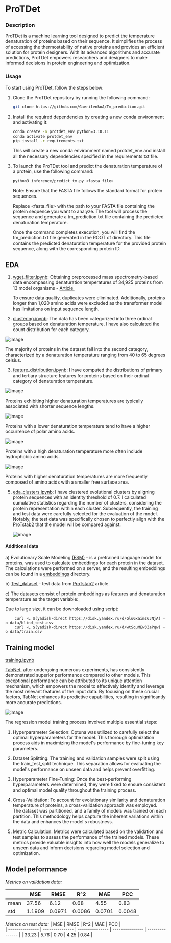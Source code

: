 # ProTDet


### Description

ProTDet is a machine learning tool designed to predict the temperature denaturation of proteins based on their sequence. It simplifies the process of accessing the thermostability of native proteins and provides an efficient solution for protein designers. With its advanced algorithms and accurate predictions, ProTDet empowers researchers and designers to make informed decisions in protein engineering and optimization.

### Usage

To start using ProTDet, follow the steps below:

1. Clone the ProTDet repository by running the following command:
    
    ```bash
    git clone https://github.com/GavrilenkoA/Tm_prediction.git
    ```
    
2. Install the required dependencies by creating a new conda environment and activating it:
    
    ```bash
    conda create -n protdet_env python=3.10.11
    conda activate protdet_env
    pip install -r requirements.txt
    ```
    
    This will create a new conda environment named protdet_env and install all the necessary dependencies specified in the requirements.txt
    file.
    
3. To launch the ProTDet tool and predict the denaturation temperature of a protein, use the following command:
    
    ```bash
    python3 inference/predict_tm.py <fasta_file>
    ```
    

	Note: Ensure that the FASTA file follows the standard format for protein sequences.

	Replace <fasta_file> with the path to your FASTA file containing the protein sequence you want to analyze. The tool will 	process the sequence and generate a tm_prediction.txt file containing the predicted denaturation temperature.

	Once the command completes execution, you will find the tm_prediction.txt file generated in the ROOT of directory. This file contains the predicted denaturation temperature for the provided protein sequence, along with the corresponding protein ID.

## EDA
1. [wget_filter.ipynb](./process_data/wget_filter.ipynb): Obtaining preprocessed mass spectrometry-based data encompassing denaturation temperatures of 34,925 proteins from 13 model organisms - [Article.](https://www.nature.com/articles/s41592-020-0801-4 )

	To ensure data quality, duplicates were eliminated. Additionally, proteins longer than 1,020 amino acids were excluded as the transformer model has limitations on input sequence length.

3. [clustering.ipynb](./process_data/clustering.ipynb): The data has been categorized into three ordinal groups based on denaturation temperature. I have also calculated the count distribution for each category.

![image](https://github.com/GavrilenkoA/Tm_prediction/assets/92908421/3b596bbb-d509-49b2-bbcb-459bedea7206)

The majority of proteins in the dataset fall into the second category, characterized by a denaturation temperature ranging from 40 to 	65 degrees celsius.


3. [feature_distribution.ipynb](./process_data/feature_distribution.ipynb): I have computed the distributions of primary and tertiary structure features for proteins based on their ordinal category of denaturation temperature.



![image](https://github.com/GavrilenkoA/Tm_prediction/assets/92908421/4a46d603-fdee-488a-b87f-28dc10a92b06)

Proteins exhibiting higher denaturation temperatures are typically associated with shorter sequence lengths.

![image](https://github.com/GavrilenkoA/Tm_prediction/assets/92908421/cc9eda02-b9a0-4746-aa43-993181f35ccf)

Proteins with a lower denaturation temperature tend to have a higher occurrence of polar amino acids.

![image](https://github.com/GavrilenkoA/Tm_prediction/assets/92908421/59cca46c-d581-4072-a4d1-a22860668de8)

Proteins with a high denaturation temperature more often include hydrophobic amino acids.

![image](https://github.com/GavrilenkoA/Tm_prediction/assets/92908421/812de67b-2e26-4f64-9206-6243aa3afba4)

Proteins with higher denaturation temperatures are more frequently composed of amino acids with a smaller free surface area.



5. [eda_clusters.ipynb](./process_data/eda_clusters.ipynb): I have clustered evolutional clusters by aligning protein sequences with an identity threshold of 0.7. I calculated cumulative statistics regarding the number of clusters, considering the protein representation 	within each cluster. Subsequently, the training and test data were carefully selected for the evaluation of the model. Notably, the test data was specifically chosen to perfectly align with the [ProTstab2](https://www.mdpi.com/1422-0067/23/18/10798) that the model will be compared against.

   ![image](https://github.com/GavrilenkoA/Tm_prediction/assets/92908421/5553ff9f-b594-47ce-801d-339a82fdcfb9)

#### Additional data
a) Evolutionary Scale Modeling [(ESM)](https://www.pnas.org/doi/full/10.1073/pnas.2016239118)  - is a pretrained language model for proteins, was used to calculate embeddings for each protein in the dataset. The calculations were performed on a server, and the resulting embeddings can be found in a [embeddings](./data/embeddings) directory.

b) [Test_dataset](./data/test_dataset.csv) - test data from [ProTstab2](https://www.mdpi.com/1422-0067/23/18/10798) article.

c) The datasets consist of protein embeddings as features and denaturation temperature as the target variable:_

Due to large size, it can be downoloaded using script:

    	curl -L $(yadisk-direct https://disk.yandex.ru/d/GluGxaimz63NjA) -o data/blind_test.csv
     	curl -L $(yadisk-direct https://disk.yandex.ru/d/wtSquMEw3ZaPqw) -o data/train.csv
    	




## Training model
[training.ipynb](./training/train_valid.ipynb)

[TabNet](https://arxiv.org/abs/1908.07442), after undergoing numerous experiments, has consistently demonstrated superior performance compared to other models. This exceptional performance can be attributed to its unique attention mechanism, which empowers the model to effectively identify and leverage the most relevant features of the input data. By focusing on these crucial factors, TabNet enhances its predictive capabilities, resulting in significantly more accurate predictions.

![image](https://github.com/GavrilenkoA/Tm_prediction/assets/92908421/f8b6ff7e-fbe8-4aa5-86e5-4f85cfcf26d0)

The regression model training process involved multiple essential steps:
1. Hyperparameter Selection: Optuna was utilized to carefully select the optimal hyperparameters for the model. This thorough optimization process aids in maximizing the model's performance by fine-tuning key parameters.

2. Dataset Splitting: The training and validation samples were split using the train_test_split technique. This separation allows for evaluating the model's performance on unseen data and helps prevent overfitting.

3. Hyperparameter Fine-Tuning: Once the best-performing hyperparameters were determined, they were fixed to ensure consistent and optimal model quality throughout the training process.

4. Cross-Validation: To account for evolutionary similarity and denaturation temperature of proteins, a cross-validation approach was employed. The dataset was partitioned, and a family of models was trained on each partition. This methodology helps capture the inherent variations within the data and enhances the model's robustness.

5. Metric Calculation: Metrics were calculated based on the validation and test samples to assess the performance of the trained models. These metrics provide valuable insights into how well the models generalize to unseen data and inform decisions regarding model selection and optimization.

## Model peformance
*Metrics on validation data:*

|                 | MSE             | RMSE            |  R^2            |  MAE            |  PCC            |         
| --------------- | --------------- | --------------- | --------------- | --------------- | --------------- |
| mean            |  37.56          | 6.12            | 0.68            | 4.55            |  0.83           |
| std             | 1.1909          | 0.0971          |  0.0086         | 0.0701          |  0.0048         |

*Metrics on test data:*
| MSE             | RMSE            |  R^2            |  MAE            |  PCC            |         
| --------------- | --------------- | --------------- | --------------- | --------------- |
|  33.23          | 5.76            | 0.70            | 4.25            |     0.84        |


   	
   





